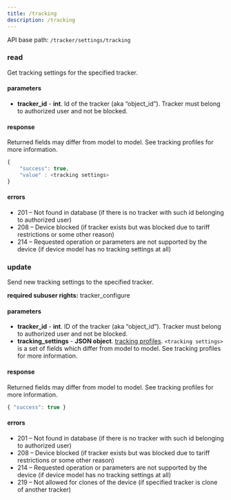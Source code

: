 ```yaml
---
title: /tracking
description: /tracking
---
```


API base path: `/tracker/settings/tracking`

### read
Get tracking settings for the specified tracker.

#### parameters
* **tracker_id** - **int**. Id of the tracker (aka “object_id”). Tracker must belong to authorized user and not be blocked.

#### response
Returned fields may differ from model to model. See tracking profiles for more information.
```javascript
{
    "success": true,
    "value" : <tracking settings>
}
```

#### errors
*   201 – Not found in database (if there is no tracker with such id belonging to authorized user)
*   208 – Device blocked (if tracker exists but was blocked due to tariff restrictions or some other reason)
*   214 – Requested operation or parameters are not supported by the device (if device model has no tracking settings at all)

### update
Send new tracking settings to the specified tracker.

**required subuser rights:** tracker_configure

#### parameters
* **tracker_id** - **int**. ID of the tracker (aka “object_id”). Tracker must belong to authorized user and not be blocked.
* **tracking_settings** - **JSON object**. [tracking profiles](./tracking_profiles.md).
`<tracking settings>` is a set of fields which differ from model to model. See tracking profiles for more information.

#### response
Returned fields may differ from model to model. See tracking profiles for more information.
```javascript
{ "success": true }
```

#### errors
*   201 – Not found in database (if there is no tracker with such id belonging to authorized user)
*   208 – Device blocked (if tracker exists but was blocked due to tariff restrictions or some other reason)
*   214 – Requested operation or parameters are not supported by the device (if device model has no tracking settings at all)
*   219 – Not allowed for clones of the device (if specified tracker is clone of another tracker)
